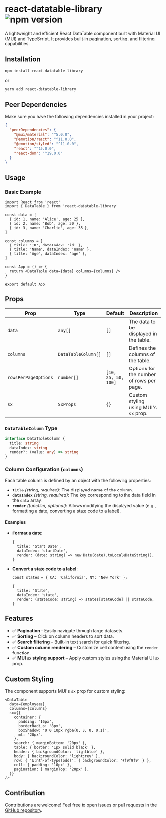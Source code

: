 # react-datatable-library ![npm version](https://img.shields.io/npm/v/react-datatable-library)

A lightweight and efficient React DataTable component built with Material UI (MUI) and TypeScript. It provides built-in pagination, sorting, and filtering capabilities.

## Installation

```sh
npm install react-datatable-library
```

or

```sh
yarn add react-datatable-library
```

## Peer Dependencies

Make sure you have the following dependencies installed in your project:

```json
{
  "peerDependencies": {
    "@mui/material": "^5.0.0",
    "@emotion/react": "^11.0.0",
    "@emotion/styled": "^11.0.0",
    "react": "^19.0.0",
    "react-dom": "^19.0.0"
  }
}
```

## Usage

### Basic Example

```tsx
import React from 'react'
import { DataTable } from 'react-datatable-library'

const data = [
  { id: 1, name: 'Alice', age: 25 },
  { id: 2, name: 'Bob', age: 30 },
  { id: 3, name: 'Charlie', age: 35 },
]

const columns = [
  { title: 'ID', dataIndex: 'id' },
  { title: 'Name', dataIndex: 'name' },
  { title: 'Age', dataIndex: 'age' },
]

const App = () => {
  return <DataTable data={data} columns={columns} />
}

export default App
```

## Props

| Prop                 | Type                | Default             | Description                              |
| -------------------- | ------------------- | ------------------- | ---------------------------------------- |
| `data`               | `any[]`             | `[]`                | The data to be displayed in the table.   |
| `columns`            | `DataTableColumn[]` | `[]`                | Defines the columns of the table.        |
| `rowsPerPageOptions` | `number[]`          | `[10, 25, 50, 100]` | Options for the number of rows per page. |
| `sx`                 | `SxProps`           | `{}`                | Custom styling using MUI's `sx` prop.    |

### `DataTableColumn` Type

```ts
interface DataTableColumn {
  title: string
  dataIndex: string
  render?: (value: any) => string
}
```

### Column Configuration (`columns`)

Each table column is defined by an object with the following properties:

- **`title`** _(string, required)_: The displayed name of the column.
- **`dataIndex`** _(string, required)_: The key corresponding to the data field in the `data` array.
- **`render`** _(function, optional)_: Allows modifying the displayed value (e.g., formatting a date, converting a state code to a label).

#### Examples

- **Format a date**:
  ```tsx
  {
    title: 'Start Date',
    dataIndex: 'startDate',
    render: (date: string) => new Date(date).toLocaleDateString(),
  }
  ```
- **Convert a state code to a label**:

  ```tsx
  const states = { CA: 'California', NY: 'New York' };

  {
    title: 'State',
    dataIndex: 'state',
    render: (stateCode: string) => states[stateCode] || stateCode,
  }
  ```

## Features

- ✅ **Pagination** – Easily navigate through large datasets.
- ✅ **Sorting** – Click on column headers to sort data.
- ✅ **Search filtering** – Built-in text search for quick filtering.
- ✅ **Custom column rendering** – Customize cell content using the `render` function.
- ✅ **MUI `sx` styling support** – Apply custom styles using the Material UI `sx` prop.

## Custom Styling

The component supports MUI's `sx` prop for custom styling:

```tsx
<DataTable
  data={employees}
  columns={columns}
  sx={{
    container: {
      padding: '16px',
      borderRadius: '8px',
      boxShadow: '0 0 10px rgba(0, 0, 0, 0.1)',
      mt: '20px',
    },
    search: { marginBottom: '20px' },
    table: { border: '1px solid black' },
    header: { backgroundColor: 'lightblue' },
    body: { backgroundColor: 'lightgrey' },
    row: { '&:nth-of-type(odd)': { backgroundColor: '#f9f9f9' } },
    cell: { padding: '10px' },
    pagination: { marginTop: '20px' },
  }}
/>
```

## Contribution

Contributions are welcome! Feel free to open issues or pull requests in the [GitHub repository](https://github.com/piirk/react-datatable-library).
